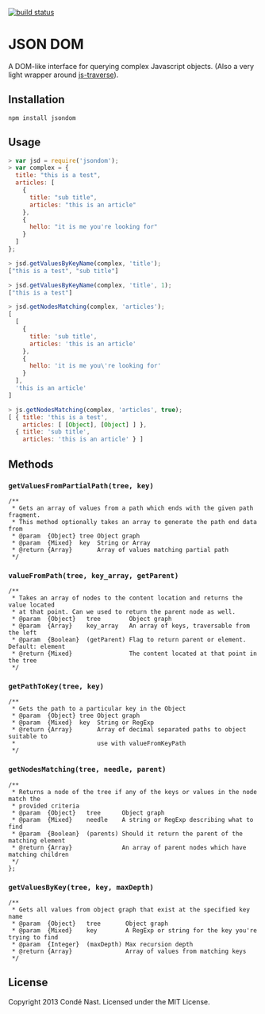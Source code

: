 [![build status](https://secure.travis-ci.org/CondeNast/jsondom.png)](http://travis-ci.org/CondeNast/jsondom)

# JSON DOM
A DOM-like interface for querying complex Javascript objects. (Also a very light wrapper around [js-traverse](/substack/js-traverse)).

## Installation

```
npm install jsondom
```

## Usage

```js
> var jsd = require('jsondom');
> var complex = {
  title: "this is a test",
  articles: [
    {
      title: "sub title",
      articles: "this is an article"
    },
    {
      hello: "it is me you're looking for"
    }
  ]
};

> jsd.getValuesByKeyName(complex, 'title');
["this is a test", "sub title"]

> jsd.getValuesByKeyName(complex, 'title', 1);
["this is a test"]

> jsd.getNodesMatching(complex, 'articles');
[
  [
    {
      title: 'sub title',
      articles: 'this is an article'
    },
    {
      hello: 'it is me you\'re looking for'
    }
  ],
  'this is an article'
]

> js.getNodesMatching(complex, 'articles', true);
[ { title: 'this is a test',
    articles: [ [Object], [Object] ] },
  { title: 'sub title',
    articles: 'this is an article' } ]
```

## Methods

### `getValuesFromPartialPath(tree, key)`

```
/**
 * Gets an array of values from a path which ends with the given path fragment.
 * This method optionally takes an array to generate the path end data from
 * @param  {Object} tree Object graph
 * @param  {Mixed}  key  String or Array
 * @return {Array}       Array of values matching partial path
 */
```

### `valueFromPath(tree, key_array, getParent)`

```
/**
 * Takes an array of nodes to the content location and returns the value located
 * at that point. Can we used to return the parent node as well.
 * @param  {Object}   tree        Object graph
 * @param  {Array}    key_array   An array of keys, traversable from the left
 * @param  {Boolean}  (getParent) Flag to return parent or element. Default: element
 * @return {Mixed}                The content located at that point in the tree
 */
```

### `getPathToKey(tree, key)`

```
/**
 * Gets the path to a particular key in the Object
 * @param  {Object} tree Object graph
 * @param  {Mixed}  key  String or RegExp
 * @return {Array}       Array of decimal separated paths to object suitable to
 *                       use with valueFromKeyPath
 */
```

### `getNodesMatching(tree, needle, parent)`

```
/**
 * Returns a node of the tree if any of the keys or values in the node match the
 * provided criteria
 * @param  {Object}   tree      Object graph
 * @param  {Mixed}    needle    A string or RegExp describing what to find
 * @param  {Boolean}  (parents) Should it return the parent of the matching element
 * @return {Array}              An array of parent nodes which have matching children
 */
};
```

### `getValuesByKey(tree, key, maxDepth)`

```
/**
 * Gets all values from object graph that exist at the specified key name
 * @param  {Object}   tree       Object graph
 * @param  {Mixed}    key        A RegExp or string for the key you're trying to find
 * @param  {Integer}  (maxDepth) Max recursion depth
 * @return {Array}               Array of values from matching keys
 */
```

## License
Copyright 2013 Condé Nast. Licensed under the MIT License.